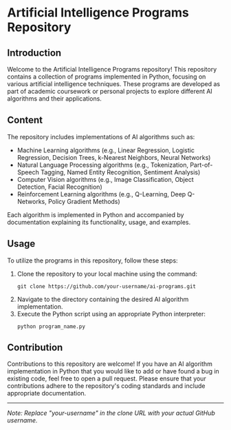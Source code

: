 # Artificial Intelligence Programs Repository

## Introduction
Welcome to the Artificial Intelligence Programs repository! This repository contains a collection of programs implemented in Python, focusing on various artificial intelligence techniques. These programs are developed as part of academic coursework or personal projects to explore different AI algorithms and their applications.

## Content
The repository includes implementations of AI algorithms such as:
- Machine Learning algorithms (e.g., Linear Regression, Logistic Regression, Decision Trees, k-Nearest Neighbors, Neural Networks)
- Natural Language Processing algorithms (e.g., Tokenization, Part-of-Speech Tagging, Named Entity Recognition, Sentiment Analysis)
- Computer Vision algorithms (e.g., Image Classification, Object Detection, Facial Recognition)
- Reinforcement Learning algorithms (e.g., Q-Learning, Deep Q-Networks, Policy Gradient Methods)

Each algorithm is implemented in Python and accompanied by documentation explaining its functionality, usage, and examples.

## Usage
To utilize the programs in this repository, follow these steps:
1. Clone the repository to your local machine using the command:
   ```
   git clone https://github.com/your-username/ai-programs.git
   ```
2. Navigate to the directory containing the desired AI algorithm implementation.
3. Execute the Python script using an appropriate Python interpreter:
   ```
   python program_name.py
   ```

## Contribution
Contributions to this repository are welcome! If you have an AI algorithm implementation in Python that you would like to add or have found a bug in existing code, feel free to open a pull request. Please ensure that your contributions adhere to the repository's coding standards and include appropriate documentation.

---

*Note: Replace "your-username" in the clone URL with your actual GitHub username.*
